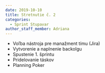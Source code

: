 ```yaml
---
date: 2019-10-10
title: Stretnutie č. 2
categories:
  - Sprint Stupavar
author_staff_member: Adriana
---
```

- Voľba nástroja pre manažment tímu (Jira)
- Vytvorenie a naplnenie backolgu
- Spustenie 1. šprintu
- Pridelovanie táskov
- Planning Poker
